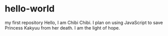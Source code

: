 # hello-world
my first repository
Hello, I am Chibi Chibi. I plan on using JavaScript to save Princess Kakyuu from her death. 
I am the light of hope.
